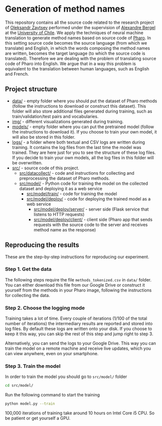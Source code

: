 # Generation of method names

This repository contains all the source code related to the research project of [Oleksandr Zaytsev](@olekscode) performed under the supervision of [Alexandre Bergel](@bergel) at the [University of Chile](http://www.uchile.cl/). We apply the techniques of neural machine translation to generate method names based on source code of [Pharo](https://pharo.org/). In this setting source code becomes the source language (from which we translate) and English, in which the words composing the method names are written, becomes the target language (to which the source code is translated). Therefore we are dealing with the problem of translating source code of Pharo into English. We argue that in a way this problem is equivalent to the translation between human languages, such as English and French.

## Project structure

* [data/](data/) - empty folder where you should put the dataset of Pharo methods (follow the instructions to download or construct this dataset). This folder will also store additional files generated during training, such as train/validation/test pairs and vocabularies.
* [img/](img/) - different visualizations generated during training.
* [models/](models/) - empty folder where you can put the pretrained model (follow the instructions to download it). If you choose to train your own model, it will also be stored in this folder.
* [logs/](logs/) - a folder where both textual and CSV logs are written during training. It contains the log files from the last time the model was trained. They are here just for you to see the structure of these log files. If you decide to train your own models, all the log files in this folder will be overwritten.
* [src/](src/) - source code of this project.
    * [src/datacollect/](src/datacollect/) - code and instructions for collecting and preprocessing the dataset of Pharo methods.
    * [src/model/](src/model/) - Python code for training the model on the collected dataset and deploying it as a web service
        * [src/model/train/](src/model/train/) - code for training the model
        * [src/model/deploy/](src/model/deploy/) - code for deploying the trained model as a web service
            * [src/model/deploy/server/](src/model/deploy/server/) - server side (Flask service that listens to HTTP requests)
            * [src/model/deploy/client/](src/model/deploy/client/) - client side (Pharo app that sends requests with the source code to the server and receives method name as the response)

## Reproducing the results

These are the step-by-step instructions for reproducing our experiment.

### Step 1. Get the data

The following steps require the file `methods_tokenized.csv` in `data/` folder. You can either download this file from our Google Drive or construct it yourself from the methods in your Pharo image, following the instructions for collecting the data.

### Step 2. Choose the logging mode

Training takes a lot of time. Every couple of iterations (1/100 of the total number of iterations) the intermediary results are reported and stored into log files. By default these logs are written onto your disk. If you choose to keep it this way, you can skip the rest of this step and jump right to step 3.

Alternatively, you can send the logs to your Google Drive. This way you can train the model on a remote machine and receive live updates, which you can view anywhere, even on your smartphone.

### Step 3. Train the model 

In order to train the model you should go to `src/model/` folder

```bash
cd src/model/
```

Run the following command to start the training
```bash
python model.py --train
```
100,000 iterations of training take around 10 hours on Intel Core i5 CPU. So be patient or get yourself a GPU.
